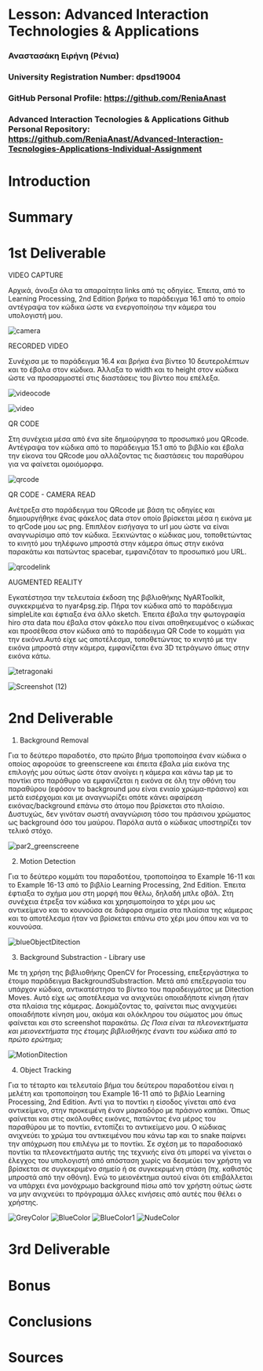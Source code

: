# Lesson: Advanced Interaction Technologies & Applications

### Αναστασάκη Ειρήνη (Ρένια) 
### University Registration Number: dpsd19004
### GitHub Personal Profile: https://github.com/ReniaAnast
### Advanced Interaction Tecnologies & Applications Github Personal Repository: https://github.com/ReniaAnast/Advanced-Interaction-Tecnologies-Applications-Individual-Assignment

# Introduction

# Summary


# 1st Deliverable

VIDEO CAPTURE

Αρχικά, άνοιξα όλα τα απαραίτητα links από τις οδηγίες. Έπειτα, από το Learning Processing, 2nd Edition βρήκα το παράδειγμα 16.1 από το οποίο αντέγραψα τον κώδικα  ώστε να ενεργοποίησω την κάμερα του υπολογιστή μου.

![camera](https://user-images.githubusercontent.com/101414210/199948026-493c17f0-6a13-41d9-bb57-e5be457f4d09.png)

RECORDED VIDEO

Συνέχισα με το παράδειγμα 16.4 και βρήκα ένα βίντεο 10 δευτερολέπτων και το έβαλα στον κώδικα. Άλλαξα το width και το height στον κώδικα ώστε να προσαρμοστεί στις διαστάσεις του βίντεο που επέλεξα.

![videocode](https://user-images.githubusercontent.com/101414210/199951859-a97451c7-da30-4470-964f-5bfc305457f2.png)

![video](https://user-images.githubusercontent.com/101414210/199951849-9ba13c7f-6577-4135-86a2-d3098b3086de.png)

QR CODE 

Στη συνέχεια μέσα από ένα site δημιούργησα το προσωπικό μου QRcode. Αντέγραψα τον κώδικα από το παράδειγμα 15.1 από το βιβλίο και έβαλα την είκονα του QRcode μου αλλάζοντας τις διαστάσεις του παραθύρου για να φαίνεται ομοιόμορφα.

![qrcode](https://user-images.githubusercontent.com/101414210/199952684-0b821351-5b77-427f-bb31-54e65b2f5c64.png)



QR CODE - CAMERA READ

Ανέτρεξα στο παράδειγμα του QRcode με βάση τις οδηγίες και δημιουργήθηκε ένας φάκελος data στον οποίο βρίσκεται μέσα η εικόνα με το qrCode μου ως png. Επιπλέον εισήγαγα το url μου ώστε να είναι αναγνωρίσιμο από τον κώδικα. Ξεκινώντας ο κώδικας μου, τοποθετώντας το κινητό μου τηλέφωνο μπροστά στην κάμερα όπως στην εικόνα παρακάτω και πατώντας spacebar, εμφανιζόταν το προσωπικό μου URL.

![qrcodelink](https://user-images.githubusercontent.com/101414210/199953444-0e1da7f7-1218-479e-bd87-538da898eb9f.png)

AUGMENTED REALITY

Εγκατέστησα την τελευταία έκδοση της βιβλιοθήκης NyARToolkit, συγκεκριμένα το nyar4psg.zip. Πήρα τον κώδικα από το  παράδειγμα simpleLite και έφτιαξα ένα άλλο sketch. Έπειτα έβαλα την φωτογραφία hiro στα data που έβαλα στον φάκελο που είναι αποθηκευμένος ο κώδικας και προσέθεσα στον κώδικα από το παράδειγμα QR Code το κομμάτι για την εικόνα.Αυτό είχε ως αποτέλεσμα, τοποθετώντας το κινητό με την εικόνα μπροστά στην κάμερα, εμφανίζεται ένα 3D τετράγωνο όπως στην εικόνα κάτω.

![tetragonaki](https://user-images.githubusercontent.com/101414210/199954839-608ce6d8-2000-45ac-8594-95207e46908a.png)


![Screenshot (12)](https://user-images.githubusercontent.com/101414210/199954322-1336064d-d4bb-4539-b98f-0447f9fd580b.png)




# 2nd Deliverable

1. Background Removal


Για το δεύτερο παραδοτέο, στο πρώτο βήμα τροποποίησα έναν κώδικα ο οποίος αφορούσε το greenscreene και έπειτα έβαλα μία εικόνα της επιλογής μου ούτως ώστε όταν ανοίγει η κάμερα και κάνω tap με το ποντίκι στο παράθυρο να εμφανίζεται η εικόνα σε όλη την οθόνη του παραθύρου (εφόσον το background μου είναι ενιαίο χρώμα-πράσινο) και μετά εισέρχομαι και με αναγνωρίζει οπότε κάνει αφαίρεση εικόνας/background επάνω στο άτομο που βρίσκεται στο πλαίσιο. Δυστυχώς, δεν γινόταν σωστή αναγνώριση τόσο του πράσινου χρώματος ως background όσο του μαύρου. Παρόλα αυτά ο κώδικας υποστηρίζει τον τελικό στόχο.

![par2_greenscreene](https://user-images.githubusercontent.com/101414210/205447134-36c1bead-c83c-4a1c-97a6-979872ff46cf.png)

2. Motion Detection

Για το δεύτερο κομμάτι του παραδοτέου, τροποποίησα το Example 16-11 και το Example 16-13 από το βιβλίο Learning Processing, 2nd Edition. Έπειτα έφτιαξα το σχήμα μου στη μορφή που θέλω, δηλαδή μπλε οβάλ. Στη συνέχεια έτρεξα τον κώδικα και χρησιμοποίησα το χέρι μου ως αντικείμενο και το κουνούσα σε διάφορα σημεία στα πλαίσια της κάμερας και το αποτέλεσμα ήταν να βρίσκεται επάνω στο χέρι μου όπου και να το κουνούσα.

![blueObjectDitection](https://user-images.githubusercontent.com/101414210/205448068-1a408b8c-fcaa-4e74-862a-e3a3661a2de1.png)

3. Background Substraction - Library use

Mε τη χρήση της βιβλιοθήκης OpenCV for Processing, επεξεργάστηκα το έτοιμο παράδειγμα BackgroundSubstraction. Μετά από επεξεργασία του υπάρχον κώδικα, αντικατέστησα το βίντεο του παραδειγμάτος με Ditection Moves. Αυτό είχε ως αποτέλεσμα να ανιχνεύει οποιαδήποτε κίνηση ήταν στα πλαίσια της κάμερας. Δοκιμάζοντας το, φαίνεται πως ανιχνμεύει οποιαδήποτε κίνηση μου, ακόμα και ολόκληρου του σώματος μου όπως φαίνεται και στο screenshot παρακάτω.
*Ως Ποια είναι τα πλεονεκτήματα και μειονεκτήματα της έτοιμης βιβλιοθήκης έναντι του κώδικα από το πρώτο ερώτημα;*

![MotionDitection](https://user-images.githubusercontent.com/101414210/205448389-6b7ce971-e54b-41f9-8878-37320ac33268.png)

4. Object Tracking

Για το τέταρτο και τελευταίο βήμα του δεύτερου παραδοτέου είναι η μελέτη και τροποποίηση του Example 16-11 από το βιβλίο Learning Processing, 2nd Edition. 
Αντί για το ποντίκι η είσοδος γίνεται από ένα αντικείμενο, στην προκειμένη έναν μαρκαδόρο με πράσινο καπάκι. Όπως φαίνεται και στις ακόλουθες εικόνες, πατώντας ένα μέρος του παραθύρου με το ποντίκι, εντοπίζει το αντικείμενο μου. Ο κώδικας ανιχνεύει το χρώμα του αντικειμένου που κάνω tap και το snake παίρνει την απόχρωση που επιλέγω με το ποντίκι.
Σε σχέση με το παραδοσιακό ποντίκι τα πλεονεκτήματα αυτής της τεχνικής είνα ότι μπορεί να γίνεται ο έλεγχος του υπολογιστή από απόσταση χωρίς να δεσμεύει τον χρήστη να βρίσκεται σε συγκεκριμένο σημείο ή σε συγκεκριμένη στάση (πχ. καθιστός μπροστά από την οθόνη). Ενώ το μειονέκτημα αυτού είναι ότι επιβάλλεται να υπάρχει ένα μονόχρωμο background πίσω από τον χρήστη ούτως ώστε να μην ανιχνεύει το πρόγραμμα άλλες κινήσεις από αυτές που θέλει ο χρήστης.

![GreyColor](https://user-images.githubusercontent.com/101414210/205448738-4a76971b-b9f4-488c-99e5-b04a80ff3f34.png)
![BlueColor](https://user-images.githubusercontent.com/101414210/205448739-dbfefb9c-848b-4fbb-be0c-396a28d18196.png)
![BlueColor1](https://user-images.githubusercontent.com/101414210/205448740-a169112e-2a0a-4401-9193-6fea004ea973.png)
![NudeColor](https://user-images.githubusercontent.com/101414210/205448741-1d4d7e2b-1a20-4f6f-bb12-550199a142d7.png)

# 3rd Deliverable 


# Bonus 


# Conclusions


# Sources
